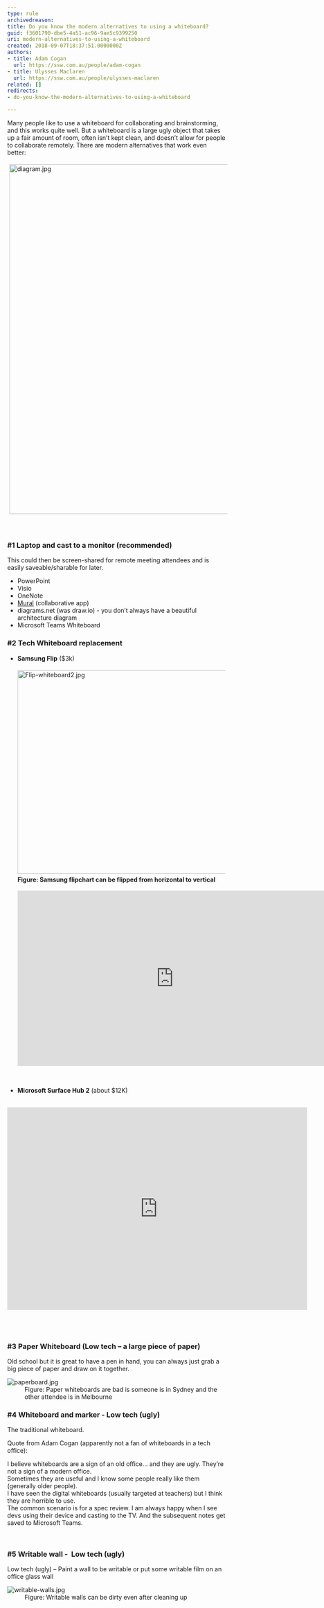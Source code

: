 ```yaml
---
type: rule
archivedreason: 
title: Do you know the modern alternatives to using a whiteboard?
guid: f3601790-dbe5-4a51-ac96-9ae5c9399250
uri: modern-alternatives-to-using-a-whiteboard
created: 2018-09-07T18:37:51.0000000Z
authors:
- title: Adam Cogan
  url: https://ssw.com.au/people/adam-cogan
- title: Ulysses Maclaren
  url: https://ssw.com.au/people/ulysses-maclaren
related: []
redirects:
- do-you-know-the-modern-alternatives-to-using-a-whiteboard

---
```



Many people like to use a whiteboard for collaborating and brainstorming, and this works quite well. But a whiteboard is a large ugly object that takes up a fair amount of room, often isn’t kept clean, and doesn’t allow for people to collaborate remotely. There are modern alternatives that work even better&#58;​<br><div><img src="/SiteAssets/modern-alternatives-to-using-a-whiteboard/diagram.jpg" alt="diagram.jpg" style="margin&#58;5px;width&#58;808px;" /><br></div>
<br><excerpt class='endintro'></excerpt><br>
<h3 class="ssw15-rteElement-H3">#1 Laptop and cast to a monitor (recommended)</h3><p>This could then be screen-shared for remote meeting attendees&#160;and is easily saveable/sharable for later.<br></p><ul><li>PowerPoint</li><li>Visio<br></li><li>OneNote<br></li><li> 
      <a href="https&#58;//mural.co/">Mural</a>&#160;(collaborative app)<br></li><li>diagrams.net ​(was draw.io) -&#160;you don’t always have a beautiful architecture diagram<br></li><li>Microsoft Teams Whiteboard​​​​​<br></li></ul><h3 class="ssw15-rteElement-H3">#2 Tech Whiteboard replacement<br></h3><ul><li> 
      <b>Samsung Flip</b> ($3k)<br> 
      <dl class="image"><dt>​<img src="/PublishingImages/samsung-flip.png" alt="Flip-whiteboard2.jpg" style="margin&#58;5px 0px;width&#58;518px;height&#58;470px;" /><br></dt><dt><strong>​​Figure&#58;&#160;Samsung flipchart can be flipped from horizontal to vertical​​​<br>​</strong><br><div class="ms-rtestate-read ms-rte-embedcode ms-rte-embedil ms-rtestate-notify" unselectable="on">
         <iframe width="720" height="405" src="https&#58;//www.youtube.com/embed/koFmsg8TaUU?rel=0" frameborder="0"></iframe>&#160;</div>​<br></dt></dl></li><li> 
      <b>Microsoft Surface Hub 2</b>&#160;(about $12K)<br></li></ul><div>​&#160; &#160; &#160; &#160; &#160;&#160;<div class="ms-rtestate-read ms-rte-embedcode ms-rte-embedil ms-rtestate-notify" unselectable="on"><iframe width="693" height="468" src="https&#58;//www.youtube.com/embed/iWVwhC_8aLY" frameborder="0"></iframe>&#160;</div><br><br></div><h3 class="ssw15-rteElement-H3">#3 Paper Whiteboard&#160;(Low tech – a large piece of paper)<br></h3><p>Old school but it is great to have a pen in hand, you can always just grab a big piece of paper and draw on it together.<br></p><dl class="image"><dt><img src="/PublishingImages/paperboard.jpg" alt="paperboard.jpg" /><br></dt><dd>Figure&#58; Paper whiteboards are bad is someone is in Sydney and the other attendee is in Melbourne</dd></dl><p></p><h3 class="ssw15-rteElement-H3">#4 Whiteboard and marker - Low tech&#160;(ugly)&#160;<br></h3><p>The traditional whiteboard.<br></p><p>Quote from Adam Cogan (apparently not a fan of whiteboards in a tech office)&#58;<br></p><p class="ssw15-rteElement-Reference">I believe whiteboards are a sign of an old office… and they are ugly. They’re not a sign of a modern office.<br>Sometimes they are useful and I know some people really like them (generally older people).<br>I have seen the digital whiteboards (usually targeted at teachers) but I think they are horrible to use.<br>The common scenario is for a spec review. I am always happy when I see devs using their device and casting to the TV. And the subsequent notes get saved to Microsoft Teams.</p> ​ 
<h3 class="ssw15-rteElement-H3">#5 Writable wall -&#160;&#160;Low tech&#160;(ugly)<br></h3><p>Low tech&#160;(ugly) – Paint a wall to be writable or put some writable film on an office glass wall</p><dl class="image"><dt> <img src="/PublishingImages/writable-walls.jpg" alt="writable-walls.jpg" /> </dt><dd>Figure&#58; Writable walls can be dirty even after cleaning up​<span style="color&#58;#444444;"> </span></dd></dl>


